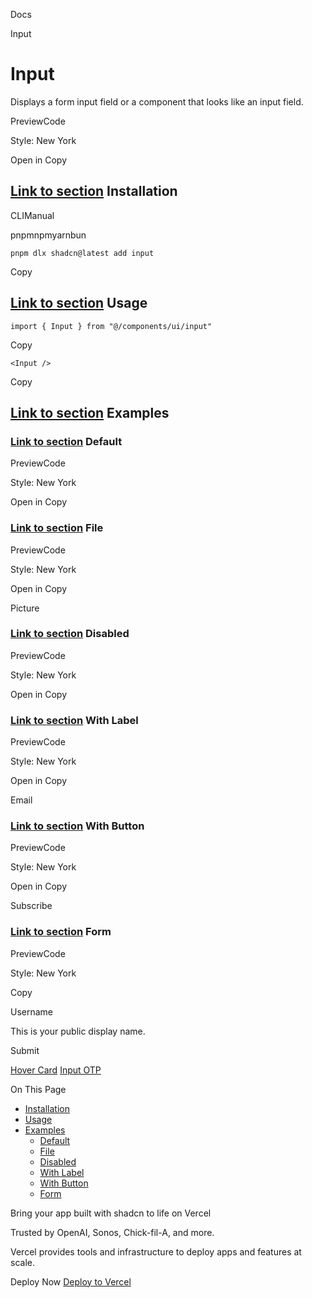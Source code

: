 Docs

Input

# Input

Displays a form input field or a component that looks like an input field.

PreviewCode

Style: New York

Open in Copy

## [Link to section](\#installation) Installation

CLIManual

pnpmnpmyarnbun

```relative font-mono text-sm leading-none
pnpm dlx shadcn@latest add input

```

Copy

## [Link to section](\#usage) Usage

```relative rounded bg-muted px-[0.3rem] py-[0.2rem] font-mono text-sm
import { Input } from "@/components/ui/input"
```

Copy

```relative rounded bg-muted px-[0.3rem] py-[0.2rem] font-mono text-sm
<Input />
```

Copy

## [Link to section](\#examples) Examples

### [Link to section](\#default) Default

PreviewCode

Style: New York

Open in Copy

### [Link to section](\#file) File

PreviewCode

Style: New York

Open in Copy

Picture

### [Link to section](\#disabled) Disabled

PreviewCode

Style: New York

Open in Copy

### [Link to section](\#with-label) With Label

PreviewCode

Style: New York

Open in Copy

Email

### [Link to section](\#with-button) With Button

PreviewCode

Style: New York

Open in Copy

Subscribe

### [Link to section](\#form) Form

PreviewCode

Style: New York

Copy

Username

This is your public display name.

Submit

[Hover Card](/docs/components/hover-card) [Input OTP](/docs/components/input-otp)

On This Page

- [Installation](#installation)
- [Usage](#usage)
- [Examples](#examples)
  - [Default](#default)
  - [File](#file)
  - [Disabled](#disabled)
  - [With Label](#with-label)
  - [With Button](#with-button)
  - [Form](#form)

Bring your app built with shadcn to life on Vercel

Trusted by OpenAI, Sonos, Chick-fil-A, and more.

Vercel provides tools and infrastructure to deploy apps and features at scale.

Deploy Now [Deploy to Vercel](https://vercel.com/new?utm_source=shadcn_site&utm_medium=web&utm_campaign=docs_cta_deploy_now_callout)